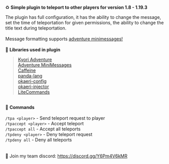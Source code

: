 ♻️ **Simple plugin to teleport to other players for version 1.8 - 1.19.3**

The plugin has full configuration, it has the ability to change the message, set the time of teleportation for given permissions, 
the ability to change the title text during teleportation.
<br>
</br>
Message formatting supports [adventure minimessages!](https://docs.advntr.dev/minimessage/format.html)
<br>
</br>
📁 **Libraries used in plugin**
> [Kyori Adventure](https://docs.advntr.dev) <br>
> [Adventure MiniMessages](https://docs.advntr.dev/minimessage/index.html) <br>
> [Caffeine](https://github.com/ben-manes/caffeine) <br>
> [panda-lang](https://github.com/panda-lang/panda) <br>
> [okaeri-config](https://github.com/OkaeriPoland/okaeri-configs) <br>
> [okaeri-injector](https://github.com/OkaeriPoland/okaeri-injector) <br>
> [LiteCommands](https://docs.rollczi.dev/documentation/litecommands/getting-started.html) <br>

<br> 📌 **Commands**
<br>
</br>
``/tpa <player>`` - Send teleport request to player<br>
``/tpaccept <player>`` - Accept teleport<br>
``/tpaccept all`` - Accept all teleports<br>
``/tpdeny <player>`` - Deny teleport request<br>
``/tpdeny all`` - Deny all teleports<br>
<br>
</br>
💜 Join my team discord: https://discord.gg/Y6Pm4V6kMR
